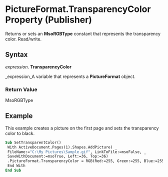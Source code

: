 
# PictureFormat.TransparencyColor Property (Publisher)

Returns or sets an  **MsoRGBType** constant that represents the transparency color. Read/write.


## Syntax

 _expression_. **TransparencyColor**

 _expression_A variable that represents a  **PictureFormat** object.


### Return Value

MsoRGBType


## Example

This example creates a picture on the first page and sets the transparency color to black.


```vb
Sub SetTransparentColor() 
 With ActiveDocument.Pages(1).Shapes.AddPicture( _ 
 FileName:="C:\My Pictures\Sample.gif", LinkToFile:=msoFalse, _ 
 SaveWithDocument:=msoTrue, Left:=36, Top:=36) 
 .PictureFormat.TransparencyColor = RGB(Red:=255, Green:=255, Blue:=255) 
 End With 
End Sub
```

